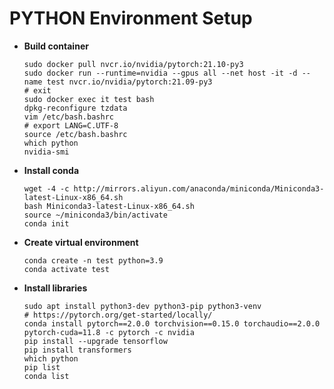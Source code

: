 # PYTHON Environment Setup

- **Build container**
    ``` shell
    sudo docker pull nvcr.io/nvidia/pytorch:21.10-py3
    sudo docker run --runtime=nvidia --gpus all --net host -it -d --name test nvcr.io/nvidia/pytorch:21.09-py3
    # exit
    sudo docker exec it test bash
    dpkg-reconfigure tzdata
    vim /etc/bash.bashrc
    # export LANG=C.UTF-8
    source /etc/bash.bashrc
    which python
    nvidia-smi
    ```
- **Install conda**
    ``` shell
    wget -4 -c http://mirrors.aliyun.com/anaconda/miniconda/Miniconda3-latest-Linux-x86_64.sh
    bash Miniconda3-latest-Linux-x86_64.sh
    source ~/miniconda3/bin/activate
    conda init
    ```
- **Create virtual environment**
    ``` shell
    conda create -n test python=3.9
    conda activate test
    ```
- **Install libraries**
    ``` shell
    sudo apt install python3-dev python3-pip python3-venv
    # https://pytorch.org/get-started/locally/
    conda install pytorch==2.0.0 torchvision==0.15.0 torchaudio==2.0.0 pytorch-cuda=11.8 -c pytorch -c nvidia
    pip install --upgrade tensorflow
    pip install transformers
    which python
    pip list
    conda list
    ```

